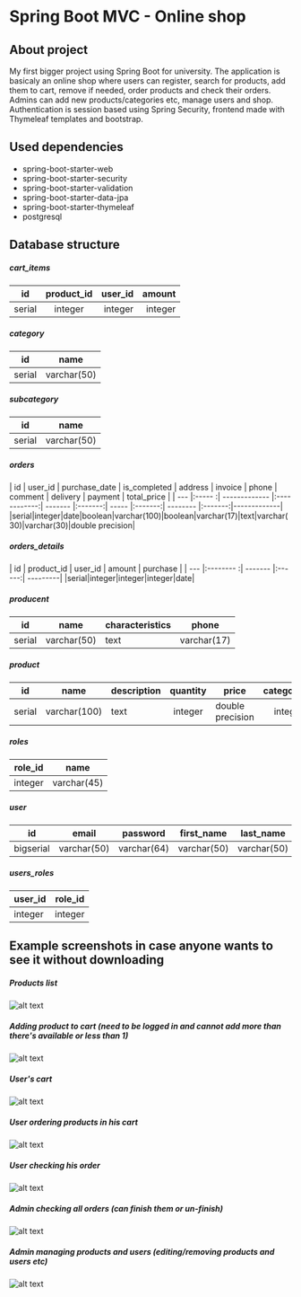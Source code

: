 # Spring Boot MVC - Online shop

## About project
My first bigger project using Spring Boot for university. The application is basicaly an online shop where users can register, 
search for products, add them to cart, remove if needed, order products and check their orders. Admins can
add new products/categories etc, manage users and shop. Authentication is session based using Spring Security,
frontend made with Thymeleaf templates and bootstrap.

## Used dependencies
* spring-boot-starter-web
* spring-boot-starter-security
* spring-boot-starter-validation
* spring-boot-starter-data-jpa
* spring-boot-starter-thymeleaf
* postgresql

## Database structure
##### cart_items
| id  | product_id | user_id | amount |
| --- |:----------:| -------:|-------:|
|serial|integer|integer|integer|
##### category
| id  | name |
| --- |:----:|
|serial|varchar(50)|
##### subcategory
| id  | name |
| --- |:----:|
|serial|varchar(50)|
##### orders
| id  | user_id | purchase_date | is_completed | address | invoice | phone | comment | delivery | payment | total_price |
| --- |:-----  :| ------------- |:------------:| ------- |:-------:| ----- |:-------:| -------- |:-------:|-------------|
|serial|integer|date|boolean|varchar(100)|boolean|varchar(17)|text|varchar(30)|varchar(30)|double precision|
##### orders_details
| id  | product_id | user_id | amount | purchase | 
| --- |:--------  :| ------- |:------:| ---------|
|serial|integer|integer|integer|date|
##### producent
| id  | name | characteristics | phone |
| --- |:----:|-----------------|-------|
|serial|varchar(50)|text|varchar(17)|
##### product
| id  | name | description | quantity | price | category_id | subcategory_id | producent_id | image |
| --- |:----:| ----------- |:--------:| ----- |:-----------:| -------------- |:------------:| ----- |
|serial|varchar(100)|text|integer|double precision|integer|integer|integer|bytea|
##### roles
| role_id  | name |
| -------- |:----:|
|integer|varchar(45)|
##### user
| id  | email | password | first_name | last_name |
| --- |:-----:|:--------:|:----------:|:---------:|
|bigserial|varchar(50)|varchar(64)|varchar(50)|varchar(50)|
##### users_roles
| user_id  | role_id |
| -------- |:-------:|
|integer|integer|

[products_list]: ./readme_images/products_list.JPG "products list"
[product_add_to_cart]: ./readme_images/product_add_to_cart.JPG "add to cart"
[cart]: ./readme_images/cart.JPG "cart"
[order]: ./readme_images/order.JPG "order"
[checking_order]: ./readme_images/checking_order.gif "checking order"
[checking_all_orders]: ./readme_images/checking_all_orders.gif "checking all orders"
[edit_products_and_users]: ./readme_images/edit_products_and_users.gif "editing products and users"

## Example screenshots in case anyone wants to see it without downloading
##### Products list
![alt text][products_list]
##### Adding product to cart (need to be logged in and cannot add more than there's available or less than 1)
![alt text][product_add_to_cart]
##### User's cart
![alt text][cart]
##### User ordering products in his cart
![alt text][order]
##### User checking his order
![alt text][checking_order]
##### Admin checking all orders (can finish them or un-finish)
![alt text][checking_all_orders]
##### Admin managing products and users (editing/removing products and users etc)
![alt text][edit_products_and_users]

